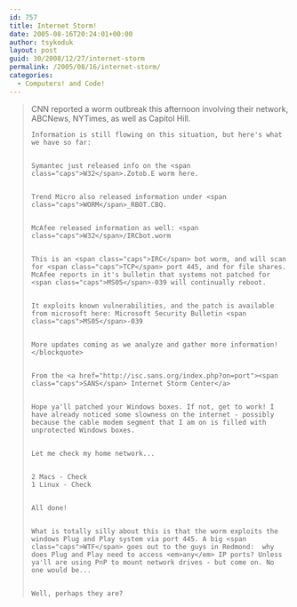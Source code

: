 ```yaml
---
id: 757
title: Internet Storm!
date: 2005-08-16T20:24:01+00:00
author: tsykoduk
layout: post
guid: 30/2008/12/27/internet-storm
permalink: /2005/08/16/internet-storm/
categories:
  - Computers! and Code!
---
```

<blockquote><span class="caps">CNN</span> reported a worm outbreak this afternoon involving their network, ABCNews, NYTimes, as well as Capitol Hill.

	Information is still flowing on this situation, but here's what we have so far:


	Symantec just released info on the <span class="caps">W32</span>.Zotob.E worm here.


	Trend Micro also released information under <span class="caps">WORM</span>_RBOT.CBQ.


	McAfee released information as well: <span class="caps">W32</span>/IRCbot.worm


	This is an <span class="caps">IRC</span> bot worm, and will scan for <span class="caps">TCP</span> port 445, and for file shares. McAfee reports in it's bulletin that systems not patched for <span class="caps">MS05</span>-039 will continually reboot.


	It exploits known vulnerabilities, and the patch is available from microsoft here: Microsoft Security Bulletin <span class="caps">MS05</span>-039


	More updates coming as we analyze and gather more information!</blockquote>


	From the <a href="http://isc.sans.org/index.php?on=port"><span class="caps">SANS</span> Internet Storm Center</a>


	Hope ya'll patched your Windows boxes. If not, get to work! I have already noticed some slowness on the internet - possibly because the cable modem segment that I am on is filled with unprotected Windows boxes.


	Let me check my home network...


	2 Macs - Check
	1 Linux - Check


	All done!


	What is totally silly about this is that the worm exploits the windows Plug and Play system via port 445. A big <span class="caps">WTF</span> goes out to the guys in Redmond:  why does Plug and Play need to access <em>any</em> IP ports? Unless ya'll are using PnP to mount network drives - but come on. No one would be...


	Well, perhaps they are?